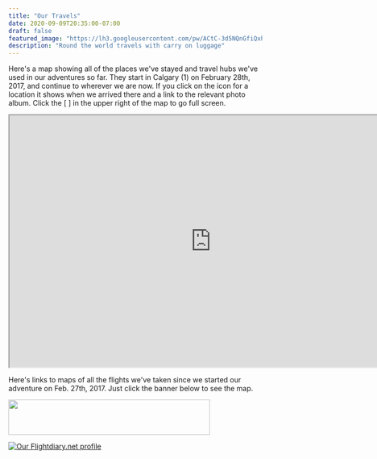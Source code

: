 ```yaml
---
title: "Our Travels"
date: 2020-09-09T20:35:00-07:00
draft: false
featured_image: "https://lh3.googleusercontent.com/pw/ACtC-3d5NQnGfiQxhcctc6a0iattEkl7ulMbki2pzXSwlNokagX6kjqpSmlcYQEnTJrBdbmz29CusQoL0p0yeHEs6q3twmXUDXgT4-ZC1nUo4eQpBnOIZRttQJ64XpI5lYaVBXdWV1jslsDoP3m_-zIe3HQ7ig=w1210-h908-no"
description: "Round the world travels with carry on luggage"
---
```


Here's a map showing all of the places we've stayed and travel hubs we've used in our adventures so far. They start in Calgary (1) on February 28th, 2017, and continue to wherever we are now. If you click on the icon for a location it shows when we arrived there and a link to the relevant photo album. Click the [ ] in the upper right of the map to go full screen.

<iframe loading="lazy" src="https://www.google.com/maps/d/embed?mid=14UysYj3T4q0avGgS4Cc-dmVkkpi6kEFI&z=2&ll=5, 140" width="800" height="500"></iframe>

Here's links to maps of all the flights we've taken since we started our adventure on Feb. 27th, 2017. Just click the banner below to see the map.

<a href='https://openflights.org/user/CarryOnRTW' target='_blank'><img loading="lazy" src='https://openflights.org/banner/CarryOnRTW.png' width=400 height=70></a>

<a href="https://my.flightradar24.com/CarryonRTW"><img loading="lazy" src="https://banners-my.flightradar24.com/CarryonRTW.png" alt="Our Flightdiary.net profile" /></a>
